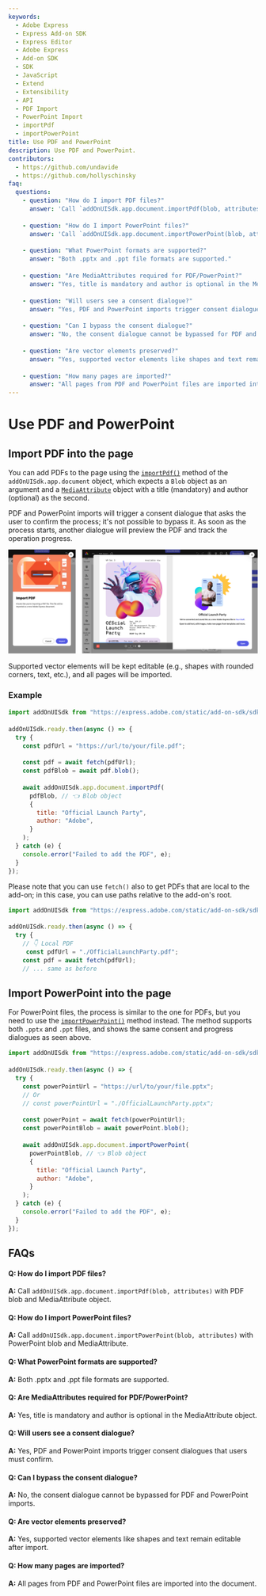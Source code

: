 ```yaml
---
keywords:
  - Adobe Express
  - Express Add-on SDK
  - Express Editor
  - Adobe Express
  - Add-on SDK
  - SDK
  - JavaScript
  - Extend
  - Extensibility
  - API
  - PDF Import
  - PowerPoint Import
  - importPdf
  - importPowerPoint
title: Use PDF and PowerPoint
description: Use PDF and PowerPoint.
contributors:
  - https://github.com/undavide
  - https://github.com/hollyschinsky
faq:
  questions:
    - question: "How do I import PDF files?"
      answer: 'Call `addOnUISdk.app.document.importPdf(blob, attributes)` with PDF blob and MediaAttribute object.'

    - question: "How do I import PowerPoint files?"
      answer: 'Call `addOnUISdk.app.document.importPowerPoint(blob, attributes)` with PowerPoint blob and MediaAttribute.'

    - question: "What PowerPoint formats are supported?"
      answer: "Both .pptx and .ppt file formats are supported."

    - question: "Are MediaAttributes required for PDF/PowerPoint?"
      answer: "Yes, title is mandatory and author is optional in the MediaAttribute object."

    - question: "Will users see a consent dialogue?"
      answer: "Yes, PDF and PowerPoint imports trigger consent dialogues that users must confirm."

    - question: "Can I bypass the consent dialogue?"
      answer: "No, the consent dialogue cannot be bypassed for PDF and PowerPoint imports."

    - question: "Are vector elements preserved?"
      answer: "Yes, supported vector elements like shapes and text remain editable after import."

    - question: "How many pages are imported?"
      answer: "All pages from PDF and PowerPoint files are imported into the document."
---
```


# Use PDF and PowerPoint

## Import PDF into the page

You can add PDFs to the page using the [`importPdf()`](../../../references/addonsdk/app-document.md#importpdf) method of the `addOnUISdk.app.document` object, which expects a `Blob` object as an argument and a [`MediaAttribute`](../../../references/addonsdk/app-document.md#mediaattributes) object with a title (mandatory) and author (optional) as the second.

PDF and PowerPoint imports will trigger a consent dialogue that asks the user to confirm the process; it's not possible to bypass it. As soon as the process starts, another dialogue will preview the PDF and track the operation progress.

![PDF Import dialogue](./images/pdf_import.png)

Supported vector elements will be kept editable (e.g., shapes with rounded corners, text, etc.), and all pages will be imported.

### Example

```js
import addOnUISdk from "https://express.adobe.com/static/add-on-sdk/sdk.js";

addOnUISdk.ready.then(async () => {
  try {
    const pdfUrl = "https://url/to/your/file.pdf";

    const pdf = await fetch(pdfUrl);
    const pdfBlob = await pdf.blob();

    await addOnUISdk.app.document.importPdf(
      pdfBlob, // 👈 Blob object
      {
        title: "Official Launch Party",
        author: "Adobe",
      }
    );
  } catch (e) {
    console.error("Failed to add the PDF", e);
  }
});
```

Please note that you can use `fetch()` also to get PDFs that are local to the add-on; in this case, you can use paths relative to the add-on's root.

```js
import addOnUISdk from "https://express.adobe.com/static/add-on-sdk/sdk.js";

addOnUISdk.ready.then(async () => {
  try {
    // 👇 Local PDF
     const pdfUrl = "./OfficialLaunchParty.pdf";
    const pdf = await fetch(pdfUrl);
    // ... same as before
```

## Import PowerPoint into the page

For PowerPoint files, the process is similar to the one for PDFs, but you need to use the [`importPowerPoint()`](../../../references/addonsdk/app-document.md#importpresentation) method instead. The method supports both `.pptx` and `.ppt` files, and shows the same consent and progress dialogues as seen above.

```js
import addOnUISdk from "https://express.adobe.com/static/add-on-sdk/sdk.js";

addOnUISdk.ready.then(async () => {
  try {
    const powerPointUrl = "https://url/to/your/file.pptx";
    // Or
    // const powerPointUrl = "./OfficialLaunchParty.pptx";

    const powerPoint = await fetch(powerPointUrl);
    const powerPointBlob = await powerPoint.blob();

    await addOnUISdk.app.document.importPowerPoint(
      powerPointBlob, // 👈 Blob object
      {
        title: "Official Launch Party",
        author: "Adobe",
      }
    );
  } catch (e) {
    console.error("Failed to add the PDF", e);
  }
});
```

## FAQs

#### Q: How do I import PDF files?

**A:** Call `addOnUISdk.app.document.importPdf(blob, attributes)` with PDF blob and MediaAttribute object.

#### Q: How do I import PowerPoint files?

**A:** Call `addOnUISdk.app.document.importPowerPoint(blob, attributes)` with PowerPoint blob and MediaAttribute.

#### Q: What PowerPoint formats are supported?

**A:** Both .pptx and .ppt file formats are supported.

#### Q: Are MediaAttributes required for PDF/PowerPoint?

**A:** Yes, title is mandatory and author is optional in the MediaAttribute object.

#### Q: Will users see a consent dialogue?

**A:** Yes, PDF and PowerPoint imports trigger consent dialogues that users must confirm.

#### Q: Can I bypass the consent dialogue?

**A:** No, the consent dialogue cannot be bypassed for PDF and PowerPoint imports.

#### Q: Are vector elements preserved?

**A:** Yes, supported vector elements like shapes and text remain editable after import.

#### Q: How many pages are imported?

**A:** All pages from PDF and PowerPoint files are imported into the document.
